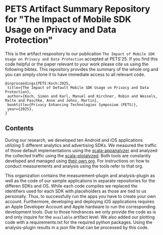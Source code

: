 # PETS Artifact Summary Repository for "The Impact of Mobile SDK Usage on Privacy and Data Protection"

This is the artifact respository to our publication `The Impact of Mobile SDK Usage on Privacy and Data Protection` accepted at PETS'25.
If you find this code helpful or the paper relevant to your work please cite us using the following bibtex.
This repository provides the summary of the whole org and you can simply clone it to have immediate access to all relevant code.

```
@inproceedings{PETS:Koch:2025,
 title={The Impact of Default Mobile SDK Usage on Privacy and Data Protection},
 author={Koch, Simon and Karl, Manuel and Kirchner, Robin and Wessels, Malte and Paschke, Anne and Johns, Martin},
 booktitle={Privacy Enhancing Technologies Symposium (PETS)},
 year={2025},
}
```

## Contents

During our research, we developed ten Android and iOS applications utilizing 5 different analytics and advertising SDKs.
We measured the traffic of those default implementations using the [scala-appanalyzer](https://github.com/App-Analysis/scala-appanalyzer) and analyzed the collected traffic using the [scala-plotalyzed](https://github.com/App-Analysis/scala-plotalyzer).
Both tools are constantly developed and managed using [their own org](https://github.com/App-Analysis).
For instructions on how to conduct measurements and analysis using the tools refer to that org.

This organization contains the measurement-plugin and analysis-plugin as well as the code of our sample applications in separate repositories for the differen SDKs and OS.
While each code compiles we replaced the identifiers used for each SDK with placeholders as those are tied to us personally.
Thus, to successfully run the apps you have to create your own account.
Furthermore, developing and deploying iOS applications requires an Apple Developer Account and Apple hardware to run the corresponding development tools.
Due to those hindrances we only provide the code as is and only inquire for the `available` artifact level.
We also added our plotting code with a requirements.txt for the required python packages. 
Using the analysis-plugin results in a json file that can be processed by this code.
